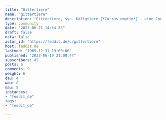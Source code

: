 ```yaml
---
title: "Gittertiere" 
name: "gittertiere"
description: "Gittertiere, syn. Käfigtiere [*Currus emptio*] - eine Community, die dem Austausch über unsere edlen Mitgeschöpfe auf vier Rollen dient. Zeigt Eure Gittertierfotos, berichtet von Euren Begegnungen mit Gittertieren oder postet die neuesten Erkenntnisse aus der Gittertierforschung!"
type: community
date: "2023-06-21 14:54:35"
draft: false
nsfw: false
actor_id: "https://feddit.de/c/gittertiere"
host: feddit.de
lastmod: "1969-12-31 19:00:00"
published: "2023-06-19 21:00:44"
subscribers: 45
posts: 6
comments: 9
weight: 6
dau: 4
wau: 8
mau: 8
instances:
- "feddit_de"
tags: 
- "feddit_de"

---
```

